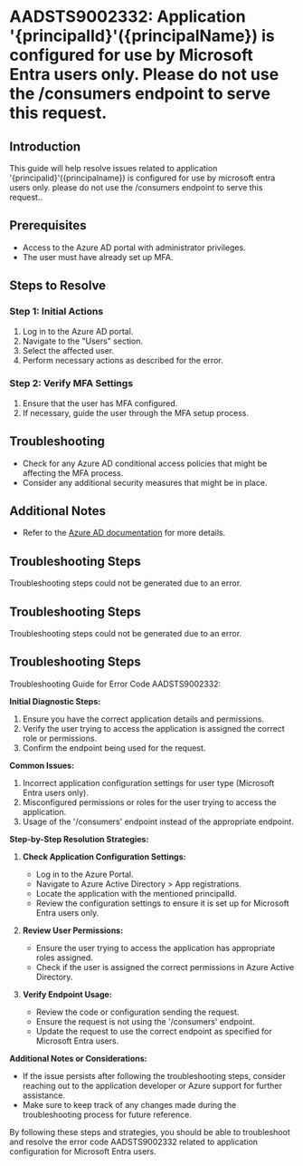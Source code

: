 # AADSTS9002332: Application '{principalId}'({principalName}) is configured for use by Microsoft Entra users only. Please do not use the /consumers endpoint to serve this request.

## Introduction
This guide will help resolve issues related to application '{principalid}'({principalname}) is configured for use by microsoft entra users only. please do not use the /consumers endpoint to serve this request..

## Prerequisites
- Access to the Azure AD portal with administrator privileges.
- The user must have already set up MFA.

## Steps to Resolve

### Step 1: Initial Actions
1. Log in to the Azure AD portal.
2. Navigate to the "Users" section.
3. Select the affected user.
4. Perform necessary actions as described for the error.

### Step 2: Verify MFA Settings
1. Ensure that the user has MFA configured.
2. If necessary, guide the user through the MFA setup process.

## Troubleshooting
- Check for any Azure AD conditional access policies that might be affecting the MFA process.
- Consider any additional security measures that might be in place.

## Additional Notes
- Refer to the [Azure AD documentation](https://learn.microsoft.com/en-us/azure/active-directory/) for more details.


## Troubleshooting Steps
Troubleshooting steps could not be generated due to an error.

## Troubleshooting Steps
Troubleshooting steps could not be generated due to an error.

## Troubleshooting Steps
Troubleshooting Guide for Error Code AADSTS9002332:

**Initial Diagnostic Steps:**
1. Ensure you have the correct application details and permissions.
2. Verify the user trying to access the application is assigned the correct role or permissions.
3. Confirm the endpoint being used for the request.

**Common Issues:**
1. Incorrect application configuration settings for user type (Microsoft Entra users only).
2. Misconfigured permissions or roles for the user trying to access the application.
3. Usage of the '/consumers' endpoint instead of the appropriate endpoint.

**Step-by-Step Resolution Strategies:**
1. **Check Application Configuration Settings:**
   - Log in to the Azure Portal.
   - Navigate to Azure Active Directory > App registrations.
   - Locate the application with the mentioned principalId.
   - Review the configuration settings to ensure it is set up for Microsoft Entra users only.

2. **Review User Permissions:**
   - Ensure the user trying to access the application has appropriate roles assigned.
   - Check if the user is assigned the correct permissions in Azure Active Directory.

3. **Verify Endpoint Usage:**
   - Review the code or configuration sending the request.
   - Ensure the request is not using the '/consumers' endpoint.
   - Update the request to use the correct endpoint as specified for Microsoft Entra users.

**Additional Notes or Considerations:**
- If the issue persists after following the troubleshooting steps, consider reaching out to the application developer or Azure support for further assistance.
- Make sure to keep track of any changes made during the troubleshooting process for future reference.

By following these steps and strategies, you should be able to troubleshoot and resolve the error code AADSTS9002332 related to application configuration for Microsoft Entra users.